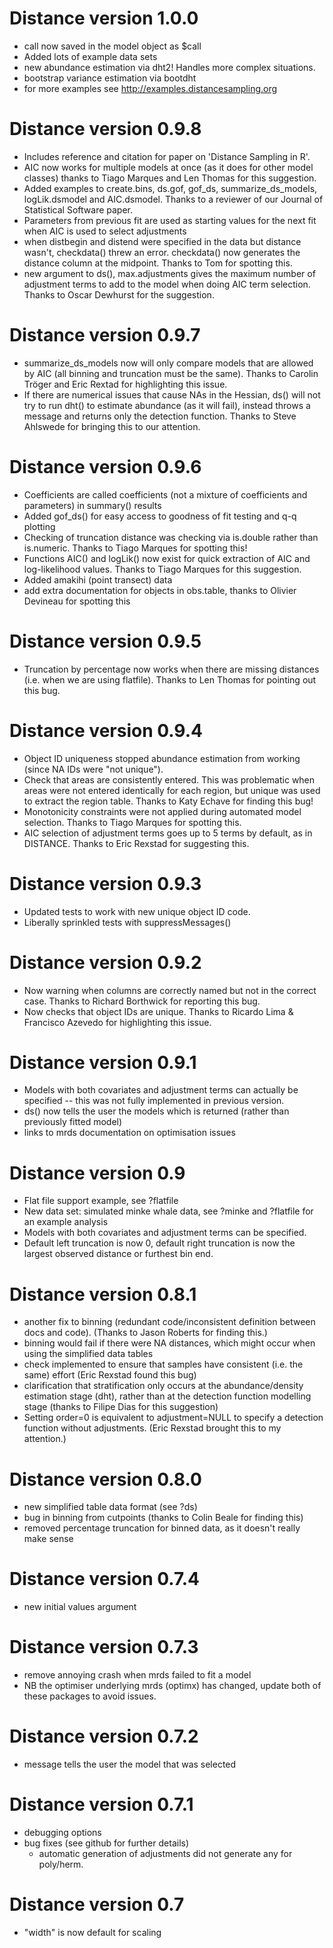 # Distance version 1.0.0
  * call now saved in the model object as $call
  * Added lots of example data sets
  * new abundance estimation via dht2! Handles more complex situations.
  * bootstrap variance estimation via bootdht
  * for more examples see http://examples.distancesampling.org

# Distance version 0.9.8
  * Includes reference and citation for paper on 'Distance Sampling in R'.
  * AIC now works for multiple models at once (as it does for other model classes) thanks to Tiago Marques and Len Thomas for this suggestion.
  * Added examples to create.bins, ds.gof, gof_ds, summarize_ds_models, logLik.dsmodel and AIC.dsmodel. Thanks to a reviewer of our Journal of Statistical Software paper.
  * Parameters from previous fit are used as starting values for the next fit when AIC is used to select adjustments
  * when distbegin and distend were specified in the data but distance wasn't, checkdata() threw an error. checkdata() now generates the distance column at the midpoint. Thanks to Tom for spotting this.
  * new argument to ds(), max.adjustments gives the maximum number of adjustment terms to add to the model when doing AIC term selection. Thanks to Oscar Dewhurst for the suggestion.

# Distance version 0.9.7
  * summarize_ds_models now will only compare models that are allowed by AIC (all binning and truncation must be the same). Thanks to Carolin Tröger and Eric Rextad for highlighting this issue.
  * If there are numerical issues that cause NAs in the Hessian, ds() will not try to run dht() to estimate abundance (as it will fail), instead throws a message and returns only the detection function. Thanks to Steve Ahlswede for bringing this to our attention.

# Distance version 0.9.6
 * Coefficients are called coefficients (not a mixture of coefficients and parameters) in summary() results
 * Added gof_ds() for easy access to goodness of fit testing and q-q plotting
 * Checking of truncation distance was checking via is.double rather than is.numeric. Thanks to Tiago Marques for spotting this!
 * Functions AIC() and logLik() now exist for quick extraction of AIC and log-likelihood values. Thanks to Tiago Marques for this suggestion.
 * Added amakihi (point transect) data
 * add extra documentation for objects in obs.table, thanks to Olivier Devineau for spotting this

# Distance version 0.9.5
 * Truncation by percentage now works when there are missing distances (i.e. when we are using flatfile). Thanks to Len Thomas for pointing out this bug.

# Distance version 0.9.4
 * Object ID uniqueness stopped abundance estimation from working (since NA IDs were "not unique").
 * Check that areas are consistently entered. This was problematic when areas were not entered identically for each region, but unique was used to extract the region table. Thanks to Katy Echave for finding this bug!
 * Monotonicity constraints were not applied during automated model selection. Thanks to Tiago Marques for spotting this.
 * AIC selection of adjustment terms goes up to 5 terms by default, as in DISTANCE. Thanks to Eric Rexstad for suggesting this.

# Distance version 0.9.3
 * Updated tests to work with new unique object ID code.
 * Liberally sprinkled tests with suppressMessages()

# Distance version 0.9.2
 * Now warning when columns are correctly named but not in the correct case. Thanks to Richard Borthwick for reporting this bug.
 * Now checks that object IDs are unique. Thanks to Ricardo Lima & Francisco Azevedo for highlighting this issue.

# Distance version 0.9.1
 * Models with both covariates and adjustment terms can actually be specified -- this was not fully implemented in previous version.
 * ds() now tells the user the models which is returned (rather than previously fitted model)
 * links to mrds documentation on optimisation issues

# Distance version 0.9
 * Flat file support example, see ?flatfile
 * New data set: simulated minke whale data, see ?minke and ?flatfile for an example analysis
 * Models with both covariates and adjustment terms can be specified.
 * Default left truncation is now 0, default right truncation is now the largest observed distance or furthest bin end.

# Distance version 0.8.1
 * another fix to binning (redundant code/inconsistent definition between docs and code). (Thanks to Jason Roberts for finding this.)
 * binning would fail if there were NA distances, which might occur when using the simplified data tables
 * check implemented to ensure that samples have consistent (i.e. the same) effort (Eric Rexstad found this bug)
 * clarification that stratification only occurs at the abundance/density estimation stage (dht), rather than at the detection function modelling stage (thanks to Filipe Dias for this suggestion)
 * Setting order=0 is equivalent to adjustment=NULL to specify a detection function without adjustments. (Eric Rexstad brought this to my attention.)

# Distance version 0.8.0
 * new simplified table data format (see ?ds)
 * bug in binning from cutpoints (thanks to Colin Beale for finding this)
 * removed percentage truncation for binned data, as it doesn't really make sense

# Distance version 0.7.4
 * new initial values argument

# Distance version 0.7.3
 * remove annoying crash when mrds failed to fit a model
 * NB the optimiser underlying mrds (optimx) has changed, update both of these
    packages to avoid issues.

# Distance version 0.7.2
 * message tells the user the model that was selected

# Distance version 0.7.1
 * debugging options
 * bug fixes (see github for further details)
   - automatic generation of adjustments did not generate any for poly/herm.

# Distance version 0.7
 * "width" is now default for scaling
